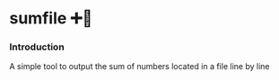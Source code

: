 # sumfile ➕📡


### Introduction

A simple tool to output the sum of numbers located in a file line by line
